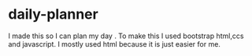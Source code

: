 # daily-planner
I made this so I can plan my day .
To make this I used bootstrap html,ccs and javascript.
I mostly used html because it is just easier for me.

